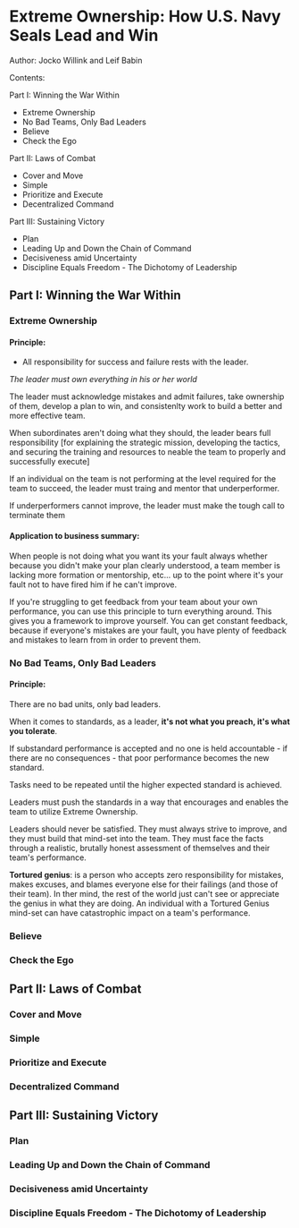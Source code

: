 # Extreme Ownership: How U.S. Navy Seals Lead and Win

Author: Jocko Willink and Leif Babin

Contents:


Part I: Winning the War Within
* Extreme Ownership
* No Bad Teams, Only Bad Leaders
* Believe
* Check the Ego

Part II: Laws of Combat
*  Cover and Move
*  Simple
*  Prioritize and Execute
*  Decentralized Command

Part III: Sustaining Victory
*  Plan
*  Leading Up and Down the Chain of Command
*  Decisiveness amid Uncertainty
*  Discipline Equals Freedom - The Dichotomy of Leadership


## Part I: Winning the War Within
### Extreme Ownership

#### Principle:
* All responsibility for success and failure rests with the leader.


*The leader must own everything in his or her world*

The leader must acknowledge mistakes and admit failures, take ownership of them, develop a plan to win, and consistenlty work to build a better and more effective team.

When subordinates aren't doing what they should, the leader bears full responsibility [for explaining the strategic mission, developing the tactics, and securing the training and resources to neable the team to properly and successfully execute]

If an individual on the team is not performing at the level required for the team to succeed, the leader must traing and mentor that underperformer.

If underperformers cannot improve, the leader must make the tough call to terminate them

#### Application to business summary:

When people is not doing what you want its your fault always whether because you didn't make your plan clearly understood, a team member is lacking more formation or mentorship, etc... up to the point where it's your fault not to have fired him if he can't improve.

If you're struggling to get feedback from your team about your own performance, you can use this principle to turn everything around. This gives you a framework to improve yourself. You can get constant feedback, because if everyone's mistakes are your fault, you have plenty of feedback and mistakes to learn from in order to prevent them.

### No Bad Teams, Only Bad Leaders
#### Principle:

There are no bad units, only bad leaders.

When it comes to standards, as a leader, **it's not what you preach, it's what you tolerate**.

If substandard performance is accepted and no one is held accountable - if there are no consequences - that poor performance becomes the new standard.

Tasks need to be repeated until the higher expected standard is achieved.

Leaders must push the standards in a way that encourages and enables the team to utilize Extreme Ownership.

Leaders should never be satisfied. They must always strive to improve, and they must build that mind-set into the team. They must face the facts through a realistic, brutally honest assessment of themselves and their team's performance.

**Tortured genius**: is a person who accepts zero responsibility for mistakes, makes excuses, and blames everyone else for their failings (and those of their team). In ther mind, the rest of the world just can't see or appreciate the genius in what they are doing. An individual with a Tortured Genius mind-set can have catastrophic impact on a team's performance.

### Believe
### Check the Ego

## Part II: Laws of Combat
### Cover and Move
### Simple
### Prioritize and Execute
### Decentralized Command

## Part III: Sustaining Victory
### Plan
### Leading Up and Down the Chain of Command
### Decisiveness amid Uncertainty
### Discipline Equals Freedom - The Dichotomy of Leadership